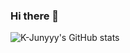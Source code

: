 ### Hi there 👋

![K-Junyyy's GitHub stats](https://github-readme-stats.vercel.app/api?username=bryce0516&show_icons=true&theme=transparent&bg_color=000000)
